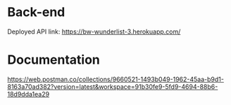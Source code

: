 # Back-end

Deployed API link: 
https://bw-wunderlist-3.herokuapp.com/



# Documentation 
https://web.postman.co/collections/9660521-1493b049-1962-45aa-b9d1-8163a70ad382?version=latest&workspace=91b30fe9-5fd9-4694-88b6-18d9dda1ea29






